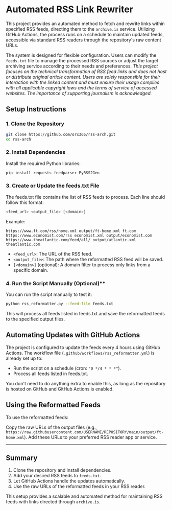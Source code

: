 # Automated RSS Link Rewriter

This project provides an automated method to fetch and rewrite links within specified RSS feeds, directing them to the `archive.is` service. Utilizing GitHub Actions, the process runs on a schedule to maintain updated feeds, accessible via standard RSS readers through the repository's raw content URLs.

The system is designed for flexible configuration. Users can modify the `feeds.txt` file to manage the processed RSS sources or adjust the target archiving service according to their needs and preferences. _This project focuses on the technical transformation of RSS feed links and does not host or distribute original article content. Users are solely responsible for their interaction with the linked content and must ensure their usage complies with all applicable copyright laws and the terms of service of accessed websites. The importance of supporting journalism is acknowledged._


## Setup Instructions

### 1. Clone the Repository

```bash
git clone https://github.com/orx365/rss-arch.git
cd rss-arch
```

### 2. Install Dependencies
Install the required Python libraries:

```bash
pip install requests feedparser PyRSS2Gen
```

### 3. Create or Update the feeds.txt File
The feeds.txt file contains the list of RSS feeds to process. Each line should follow this format:

```bash
<feed_url> <output_file> [<domain>]
```

Example:
```
https://www.ft.com/rss/home.xml output/ft-home.xml ft.com
https://www.economist.com/rss economist.xml output/economist.com
https://www.theatlantic.com/feed/all/ output/atlantic.xml theatlantic.com
```

- `<feed_url>`: The URL of the RSS feed.
- `<output_file>`: The path where the reformatted RSS feed will be saved.
- `[<domain>]` (optional): A domain filter to process only links from a specific domain.


### 4. Run the Script Manually (Optional)**
You can run the script manually to test it:

```bash
python rss_reformatter.py --feed-file feeds.txt
```
This will process all feeds listed in feeds.txt and save the reformatted feeds to the specified output files.


## Automating Updates with GitHub Actions

The project is configured to update the feeds every 4 hours using GitHub Actions. The workflow file (`.github/workflows/rss_reformatter.yml`) is already set up to:

- Run the script on a schedule (cron: `"0 */4 * * *"`).
- Process all feeds listed in feeds.txt.

You don't need to do anything extra to enable this, as long as the repository is hosted on GitHub and GitHub Actions is enabled.


## Using the Reformatted Feeds

To use the reformatted feeds:

Copy the raw URLs of the output files (e.g., `https://raw.githubusercontent.com/USERNAME/REPOSITORY/main/output/ft-home.xml`).
Add these URLs to your preferred RSS reader app or service.


--- 

## Summary

1. Clone the repository and install dependencies.
2. Add your desired RSS feeds to `feeds.txt`.
3. Let GitHub Actions handle the updates automatically.
4. Use the raw URLs of the reformatted feeds in your RSS reader.

This setup provides a scalable and automated method for maintaining RSS feeds with links directed through `archive.is`.
